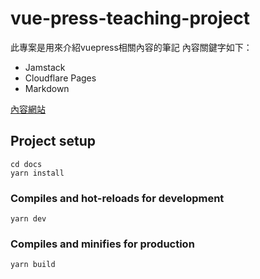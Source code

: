 # vue-press-teaching-project

此專案是用來介紹vuepress相關內容的筆記
內容關鍵字如下：
- Jamstack
- Cloudflare Pages
- Markdown

[內容網站](https://vue-press-teaching-project.pages.dev/)

## Project setup
```
cd docs
yarn install
```

### Compiles and hot-reloads for development
```
yarn dev
```

### Compiles and minifies for production
```
yarn build
```
